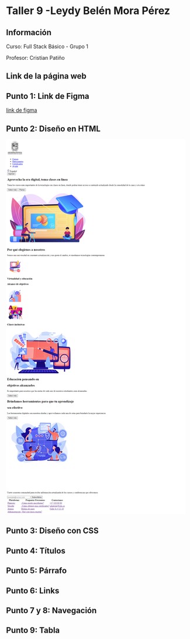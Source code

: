 <h1>Taller 9 -Leydy Belén Mora Pérez</h1>

<h2>Información</h2>
<p>Curso: Full Stack Básico - Grupo 1</p>
<p>Profesor: Cristian Patiño</p>

<h2>Link de la página web</h2>

<h2>Punto 1: Link de Figma</h2>
<a href="https://www.figma.com/file/E1oHdHNTDN2JSURAtiJYXA/Leydy-Bel%C3%A9n-Mora-P%C3%A9rez?type=design&node-id=0-1&mode=design&t=67F4SxdlsA0b3VqA-0">link de figma</a>

<h2>Punto 2: Diseño en HTML</h2>
<img src="./public/images/punto-2.png" alt="punto 2">
<h2>Punto 3: Diseño con CSS</h2>

<h2>Punto 4: Títulos</h2>

<h2>Punto 5: Párrafo</h2>

<h2>Punto 6: Links</h2>

<h2>Punto 7 y 8: Navegación</h2>

<h2>Punto 9: Tabla</h2>